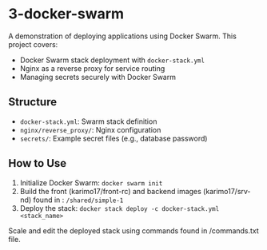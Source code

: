# 3-docker-swarm

A demonstration of deploying applications using Docker Swarm. This project covers:

- Docker Swarm stack deployment with `docker-stack.yml`
- Nginx as a reverse proxy for service routing
- Managing secrets securely with Docker Swarm

## Structure
- `docker-stack.yml`: Swarm stack definition
- `nginx/reverse_proxy/`: Nginx configuration
- `secrets/`: Example secret files (e.g., database password)

## How to Use
1. Initialize Docker Swarm: `docker swarm init`
2. Build the front (karimo17/front-rc) and backend images (karimo17/srv-nd) found in : `/shared/simple-1`
3. Deploy the stack: `docker stack deploy -c docker-stack.yml <stack_name>`

Scale and edit the deployed stack using commands found in /commands.txt file.